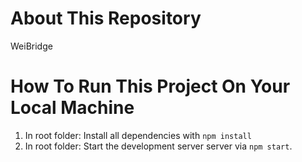 # About This Repository

WeiBridge

# How To Run This Project On Your Local Machine
1. In root folder: Install all dependencies with `npm install`
2. In root folder: Start the development server server via `npm start`.